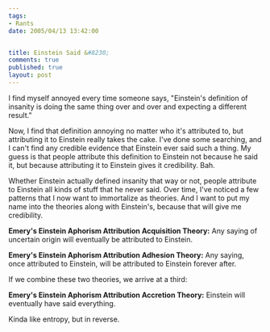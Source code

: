 ```yaml
--- 
tags:
- Rants
date: 2005/04/13 13:42:00


title: Einstein Said &#8230;
comments: true
published: true
layout: post
---
```


<p>I find myself annoyed every time someone says, "Einstein's definition of insanity is doing the same thing over and over and expecting a different result."</p>
<p>Now, I find that definition annoying no matter who it's attributed to, but attributing it to Einstein really takes the cake.  I've done some searching, and I can't find any credible evidence that Einstein ever said such a thing.  My guess is that people attribute this definition to Einstein not because he said it, but because attributing it to Einstein gives it credibility.  Bah.</p>
<p>Whether Einstein actually defined insanity that way or not, people attribute to Einstein all kinds of stuff that he never said.  Over time, I've noticed a few patterns that I now want to immortalize as theories.  And I want to put my name into the theories along with Einstein's, because that will give me credibility.</p>
<p>
<strong>Emery's Einstein Aphorism Attribution Acquisition Theory:</strong>  Any saying of uncertain origin will eventually be attributed to Einstein.</p>
<p>
<strong>Emery's Einstein Aphorism Attribution Adhesion Theory:</strong> Any saying, once attributed to Einstein, will be attributed to Einstein forever after.</p>
<p>If we combine these two theories, we arrive at a third:</p>
<p>
<strong>Emery's Einstein Aphorism Attribution Accretion Theory:</strong> Einstein will eventually have said everything.</p>
<p>Kinda like entropy, but in reverse.</p>
